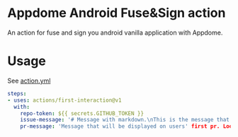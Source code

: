 # Appdome Android Fuse&Sign action

An action for fuse and sign you android vanilla application with Appdome.

# Usage

See [action.yml](action.yml)

```yaml
steps:
- uses: actions/first-interaction@v1
  with:
    repo-token: ${{ secrets.GITHUB_TOKEN }}
    issue-message: '# Message with markdown.\nThis is the message that will be displayed on users' first issue.'
    pr-message: 'Message that will be displayed on users' first pr. Look, a `code block` for markdown.'
```
